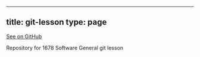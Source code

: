 
---
title: git-lesson
type: page
---

[See on GitHub](https://github.com/jakeroggenbuck/git-lesson/)

Repository for 1678 Software General git lesson
